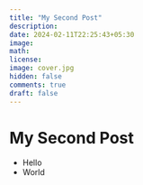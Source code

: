 ```yaml
---
title: "My Second Post"
description: 
date: 2024-02-11T22:25:43+05:30
image: 
math: 
license: 
image: cover.jpg
hidden: false
comments: true
draft: false
---
```


# My Second Post

- Hello
- World
